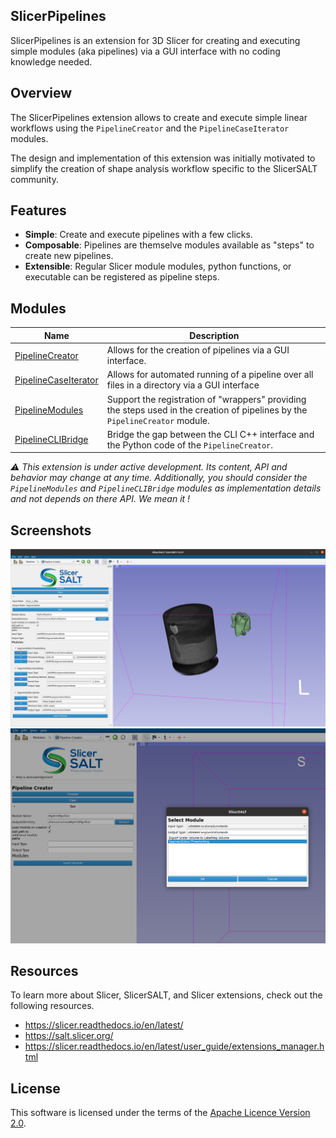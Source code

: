 SlicerPipelines
---------------

SlicerPipelines is an extension for 3D Slicer for creating and executing simple modules (aka pipelines) via a GUI interface with no coding knowledge needed.


## Overview

The SlicerPipelines extension allows to create and execute simple linear workflows using the `PipelineCreator` and the `PipelineCaseIterator` modules.

The design and implementation of this extension was initially motivated to simplify the creation of shape analysis workflow specific to the SlicerSALT community.

## Features

* **Simple**: Create and execute pipelines with a few clicks.
* **Composable**: Pipelines are themselve modules available as "steps" to create new pipelines.
* **Extensible**: Regular Slicer module modules, python functions, or executable can be registered as pipeline steps.

## Modules

| Name | Description |
|------|-------------|
| [PipelineCreator](PipelineCreator) | Allows for the creation of pipelines via a GUI interface. |
| [PipelineCaseIterator](PipelineCaseIterator) | Allows for automated running of a pipeline over all files in a directory via a GUI interface |
| [PipelineModules](PipelineModules) | Support the registration of "wrappers" providing the steps used in the creation of pipelines by the `PipelineCreator` module. |
| [PipelineCLIBridge](PipelineCLIBridge) | Bridge the gap between the CLI C++ interface and the Python code of the `PipelineCreator`. |

_:warning: This extension is under active development. Its content, API and behavior may change at any time. Additionally, you should consider the `PipelineModules` and `PipelineCLIBridge` modules as implementation details and not depends on there API. We mean it !_


## Screenshots

![PipelineCreator module](Screenshots/1.png)
![Select Module pop up](Screenshots/2.png)

## Resources

To learn more about Slicer, SlicerSALT, and Slicer extensions, check out the following resources.

 - https://slicer.readthedocs.io/en/latest/
 - https://salt.slicer.org/
 - https://slicer.readthedocs.io/en/latest/user_guide/extensions_manager.html

## License

This software is licensed under the terms of the [Apache Licence Version 2.0](LICENSE).

